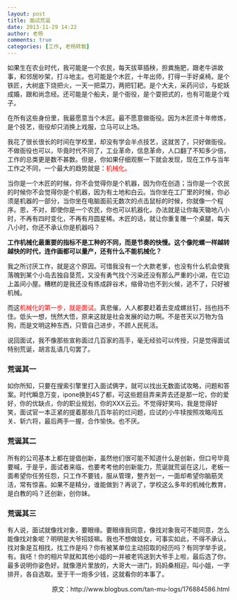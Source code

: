 ```yaml
---
layout: post
title: 面试荒诞
date: 2013-11-29 14:22
author: 老杨
comments: true
categories: [工作, 老杨转载]
---
```

如果生在农业时代，我可能是一个农民，每天拔草插秧，担粪施肥，跟老牛讲故事，和邻居吵架，打斗地主。也可能是个木匠，十年出师，打得一手好桌椅。是个铁匠，大树底下烧把火，一天一把菜刀，两把钉耙。是个大夫，采药问诊，与蛇妖成婚，跟和尚念经。还可能是个船夫，是个衙役，是个耍把式的，也有可能是个戏子。
<!--more-->
在所有这些身份里，我最愿意当个木匠。最不愿意做衙役。因为木匠须十年修炼，是个技艺，衙役却只消换上戏服，立马可以上场。

我花了很长很长的时间在学校里，却没有学会半点技艺，这就苦了，只好做衙役。不做衙役也可以，毕竟时代不同了，工业革命，信息革命，人口翻了不知多少倍，工作的总类更是数不甚数。但是，你如果仔细观察一下就会发现，现在工作与当年工作之不同，一个最大的趋势就是：<span style="color: #ff0000;">机械化。</span>

当你是一个木匠的时候，你不会觉得你是个机器，因为你在创造；当你是一个农民的时候你不会觉得你是个机器，因为有土地和白云。当你坐在工厂里的时候，你必须是机器的一部分，当你坐在电脑面前无数次的点击鼠标的时候，你就像一个程序。恩，不对，即使你是一个农民，你也可以机器化，办法就是让你每天锄地八小时，不再有四时变化，不再有月圆星稀。木匠的话，就让你重复雕一个桌腿，每天八小时，你还不承认你是机器吗？

<strong>工作机械化最重要的指标不是工种的不同，而是节奏的快慢。这个像陀螺一样越转越快的时代，连作画都可以量产，还有什么不能机械化？</strong>

我之所讨厌工作，就是这个原因。可惜我没有一个大款老爹，也没有什么机会使我落魄到某个小岛去独自垦荒，又没有勇气找个污染还没有那么严重的小湖，在它边上盖间小屋。糟糕的是我还没有练成辟谷术，缩骨功也不到火候，逃不了，只好被机械。

而这<span style="color: #ff0000;">机械化的第一步，就是面试。</span>真悲催，人人都要赶着去变成螺丝钉，挡也挡不住。低头一想，恍然大悟，原来这就是社会发展的动力啊。不是苍天以万物为刍狗，而是文明这种东西，只管自己进步，不顾人民死活。

说回面试，我不像那些宣称面过几百家的高手，毫无经验可以传授，只是觉得面试特别荒诞，胡言乱语几句罢了。

<h3>荒诞其一</h3>
如你所知，只要在搜索引擎里打入面试俩字，就可以找出无数面试攻略，问题和答案。时代瞬息万变，ipone换到4S了都，可这些题目弄来弄去还是那一坨，你的爱好，你的优缺点，你的职业规划，你的XXX云云。不觉得好笑吗，我是觉得好笑，面试官一本正紧的提着那些几百年前的烂问题，应试的小牛犊按照攻略闯五关、斩六将，最后两手一握，合作愉快。也不厌。

<h3>荒诞其二</h3>
所有的公司基本上都在提倡创新，虽然他们很可能不知道什么是创新，但口号毕竟要喊，于是乎，面试者来临，也要考考他的创新能力，荒诞就荒诞在这儿，老板一面希望你任劳任怨，只工作不要钱，服从管理，整齐划一，一面却希望你脑筋灵活，常有惊喜。如果不是精分，谁能做到？再说了，学校这么多年的机械化教育，是白教的吗？还创新，创你妹。

<h3>荒诞其三</h3>
有人说，面试就像找对象，要眼缘。要眼缘我同意，像找对象我可不能同意，怎么能像找对象呢？明明是大爷招妓嘛。我也不想做妓女，可事实如此，不得不承认，找对象是互相找，找工作是吗？你有被某单位主动招取的经历吗？有同学举手说，有。我呸！你的相片早就和其他小姐的一并被老鸨送到大爷手上啦，最后选了你，最多说明你姿色好。就像港片里放的，大哥大一进门，妈妈桑相迎，叫小姐，一字排开，各自选取。至于干一炮多少钱，这就看你的本事了。

<p style="text-align: right;">原文：http://www.blogbus.com/tan-mu-logs/176884586.html</p>
